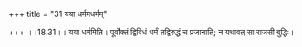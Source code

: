 +++
title = "31 यया धर्ममधर्मम्"

+++
।।18.31।। यया धर्ममिति। पूर्वोक्तं द्विविधं धर्मं तद्विरुद्धं च
प्रजानाति; न यथावत् सा राजसी बुद्धिः।
